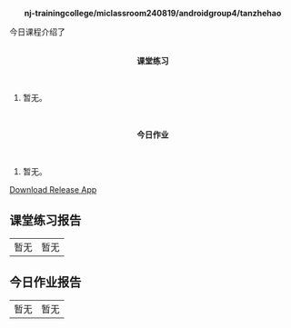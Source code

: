 <div>
    <p align="center">
        <strong>nj-trainingcollege/miclassroom240819/androidgroup4/tanzhehao</strong>
        <br>
    </p>
    今日课程介绍了
    <br><br>
    <p align="center"><strong>课堂练习</strong></p>
    <br>
</div>

1. 暂无。

<div>
    <br>
    <p align="center"><strong>今日作业</strong></p>
    <br>
</div>

1. 暂无。

<div>
    <a href="app/release/app-release.apk?inline=false">Download Release App</a>
    <br>
</div>

## 课堂练习报告

|      |      |
| ---- | ---- |
| 暂无 | 暂无 |

## 今日作业报告

|      |      |
| ---- | ---- |
| 暂无 | 暂无 |


